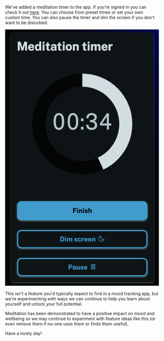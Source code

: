 We've added a meditation timer to the app. If you're signed in you can check it out [here](/meditate). You can choose from preset times or set your own custom time. You can also pause the timer and dim the screen if you don't want to be disturbed.

![Screenshot demonstrating the new meditation timer](screenshot.png "Screenshot demonstrating the new meditation timer")

This isn't a feature you'd typically expect to find in a mood tracking app, but we're experimenting with ways we can continue to help you learn about yourself and unlock your full potential.

Meditation has been demonstrated to have a positive impact on mood and wellbeing so we may continue to experiment with feature ideas like this (or even remove them if no-one uses them or finds them useful).

Have a lovely day!
